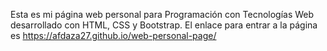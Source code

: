 Esta es mi página web personal para Programación con Tecnologías Web desarrollado con HTML, CSS y Bootstrap. El enlace para entrar a la página es https://afdaza27.github.io/web-personal-page/